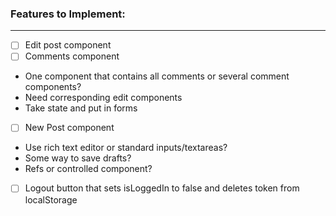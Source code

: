 ### Features to Implement:

<hr>

- [ ] Edit post component
- [ ] Comments component
- One component that contains all comments or several comment components?
- Need corresponding edit components
- Take state and put in forms

- [ ] New Post component
- Use rich text editor or standard inputs/textareas?
- Some way to save drafts?
- Refs or controlled component?
- [ ] Logout button that sets isLoggedIn to false and deletes token from localStorage
